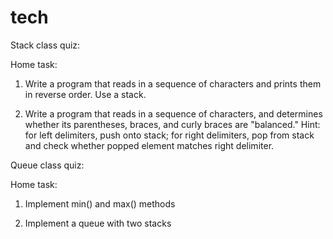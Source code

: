 # tech

Stack class quiz:

Home task:

1.	Write a program that reads in a sequence of characters and prints them in reverse order.  Use a stack.

2.	Write a program that reads in a sequence of characters, and determines whether its parentheses, braces, and curly braces are "balanced."  Hint: for left delimiters, push onto stack; for right delimiters, pop from stack and check whether popped element matches right delimiter.

Queue class quiz:

Home task:

1.	Implement min() and max() methods

2.	Implement a queue with two stacks
